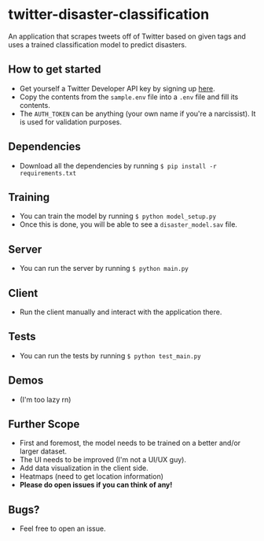 # twitter-disaster-classification
An application that scrapes tweets off of Twitter based on given tags and uses a trained classification model to predict disasters.

## How to get started
- Get yourself a Twitter Developer API key by signing up [here](https://developer.twitter.com/en).
- Copy the contents from the `sample.env` file into a `.env` file and fill its contents.
- The `AUTH_TOKEN` can be anything (your own name if you're a narcissist). It is used for validation purposes.

## Dependencies
- Download all the dependencies by running 
  `$ pip install -r requirements.txt`
  
## Training
- You can train the model by running 
  `$ python model_setup.py`
- Once this is done, you will be able to see a `disaster_model.sav` file.

## Server
- You can run the server by running
  `$ python main.py`

## Client
- Run the client manually and interact with the application there.

## Tests
- You can run the tests by running
  ```$ python test_main.py```

## Demos
- (I'm too lazy rn)

## Further Scope
- First and foremost, the model needs to be trained on a      better and/or larger dataset.
- The UI needs to be improved (I'm not a UI/UX guy).
- Add data visualization in the client side.
- Heatmaps (need to get location information)
- **Please do open issues if you can think of any!**

## Bugs?
- Feel free to open an issue.

